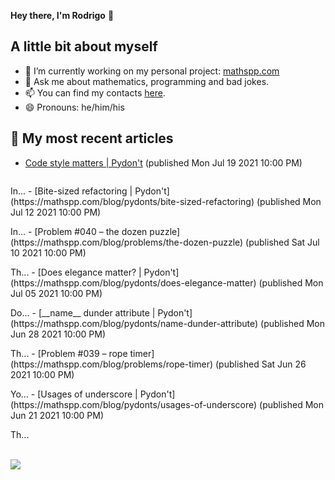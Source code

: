 **Hey there, I'm Rodrigo** 👋


## A little bit about myself

- 🔭 I’m currently working on my personal project: [mathspp.com](https://mathspp.com)
- 💬 Ask me about mathematics, programming and bad jokes.
- 📫 You can find my contacts [here](https://mathspp.com/about#contacts).
- 😄 Pronouns: he/him/his


## 📖 My most recent articles

<!-- BLOG-POST-LIST:START -->
 - [Code style matters | Pydon't](https://mathspp.com/blog/pydonts/code-style-matters) (published Mon Jul 19 2021 10:00 PM)

<img alt="" src="https://mathspp.com/images/0/3/9/b/1/039b1565d1a93bd14d152fc7cd6fdfe8bd21bfdc-thumbnail.png" />
                                <p>In...
 - [Bite-sized refactoring | Pydon't](https://mathspp.com/blog/pydonts/bite-sized-refactoring) (published Mon Jul 12 2021 10:00 PM)

<img alt="" src="https://mathspp.com/images/2/9/a/b/a/29aba3b57cd3b3d1b9753d595c2a997a073c9cf5-thumbnail.png" />
                                <p>In...
 - [Problem #040 – the dozen puzzle](https://mathspp.com/blog/problems/the-dozen-puzzle) (published Sat Jul 10 2021 10:00 PM)

<img alt="" src="https://mathspp.com/images/8/a/0/2/4/8a024e2c2092256def177e595e0997f9aebeae33-thumbnail.png" />
                                <p>Th...
 - [Does elegance matter? | Pydon't](https://mathspp.com/blog/pydonts/does-elegance-matter) (published Mon Jul 05 2021 10:00 PM)

<img alt="" src="https://mathspp.com/images/3/2/0/c/3/320c3e055ddc93f4bac395fcff504c15ee16e2d7-thumbnail.png" />
                                <p>Do...
 - [__name__ dunder attribute | Pydon't](https://mathspp.com/blog/pydonts/name-dunder-attribute) (published Mon Jun 28 2021 10:00 PM)

<img alt="" src="https://mathspp.com/images/8/a/a/5/0/8aa5031d1bb564ecff477cd401b673a9eacc87c5-thumbnail.png" />
                                <p>Th...
 - [Problem #039 – rope timer](https://mathspp.com/blog/problems/rope-timer) (published Sat Jun 26 2021 10:00 PM)

<img alt="" src="https://mathspp.com/images/b/8/f/e/2/b8fe2c286152dc48f0a273cc27a41e4b412f159f-thumbnail.png" />
                                <p>Yo...
 - [Usages of underscore | Pydon't](https://mathspp.com/blog/pydonts/usages-of-underscore) (published Mon Jun 21 2021 10:00 PM)

<img alt="" src="https://mathspp.com/images/c/3/7/e/8/c37e832dd114024123030d4a37329c96a0312848-thumbnail.png" />
                                <p>Th...<!-- BLOG-POST-LIST:END -->

<br />
<br />

![](https://github-readme-stats.vercel.app/api?username=RojerGS&hide=stars&count_private=true&show_icons=true)
